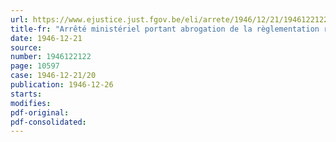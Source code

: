 ```yaml
---
url: https://www.ejustice.just.fgov.be/eli/arrete/1946/12/21/1946122122/justel
title-fr: "Arrêté ministériel portant abrogation de la règlementation relative à la distribution des chaussures"
date: 1946-12-21
source:
number: 1946122122
page: 10597
case: 1946-12-21/20
publication: 1946-12-26
starts:
modifies:
pdf-original:
pdf-consolidated:
---
```


